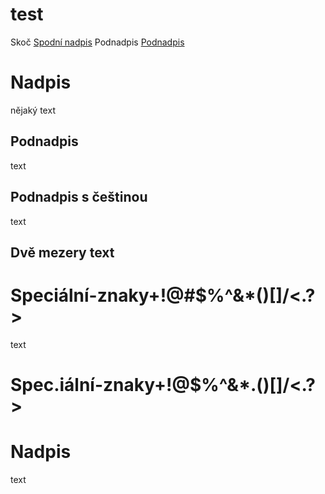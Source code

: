 #    test
Skoč [Spodní nadpis](#n2)
Podnadpis [Podnadpis](#podnadpis-s-češtinou)
# Nadpis
nějaký text

## Podnadpis
text

## Podnadpis s češtinou
text 

## Dvě mezery  text
<a name="n2"></a>

# Speciální-znaky+!@#$%^&*()[]/\<.?>
text


# Spec.iální-znaky+!@$%^&*.()[]/\<.?>
Nadpis
======
text
